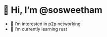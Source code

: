 # 👋 Hi, I’m @sosweetham

- 👀 I’m interested in p2p networking
- 🌱 I’m currently learning rust

<!---
sosweetham/sosweetham is a ✨ special ✨ repository because its `README.md` (this file) appears on your GitHub profile.
You can click the Preview link to take a look at your changes.
--->
